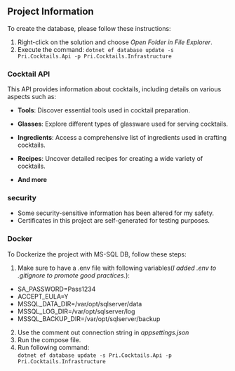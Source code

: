 ## Project Information

To create the database, please follow these instructions:

1. Right-click on the solution and choose *Open Folder in File Explorer*.  
2. Execute the command: 
`dotnet ef database update -s Pri.Cocktails.Api -p Pri.Cocktails.Infrastructure` 

### Cocktail API

This API provides information about cocktails, including details on various aspects such as:

- **Tools**: Discover essential tools used in cocktail preparation.
  
- **Glasses**: Explore different types of glassware used for serving cocktails.

- **Ingredients**: Access a comprehensive list of ingredients used in crafting cocktails.

- **Recipes**: Uncover detailed recipes for creating a wide variety of cocktails.

- **And more**


### security
- Some security-sensitive information has been altered for my safety.
- Certificates in this project are self-generated for testing purposes.

### Docker
To Dockerize the project with MS-SQL DB, follow these steps:
1. Make sure to have a .env file with following variables(*I added .env to .gitignore to promote good practices.*):  
  - SA_PASSWORD=Pass1234  
  - ACCEPT_EULA=Y  
  - MSSQL_DATA_DIR=/var/opt/sqlserver/data  
  - MSSQL_LOG_DIR=/var/opt/sqlserver/log
  - MSSQL_BACKUP_DIR=/var/opt/sqlserver/backup
2. Use the comment out connection string in *appsettings.json*
3. Run the compose file.
4. Run following command:  
`dotnet ef database update -s Pri.Cocktails.Api -p Pri.Cocktails.Infrastructure`  
